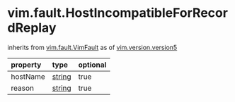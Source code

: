 vim.fault.HostIncompatibleForRecordReplay
=========================================
inherits from [vim.fault.VimFault](docs/vim.fault.VimFault.md)
as of [vim.version.version5](docs/vim.version.md)

| property | type | optional |
|:---------|:-----|:---------|
| hostName | [string](string.md "string") | true |
| reason | [string](string.md "string") | true |
